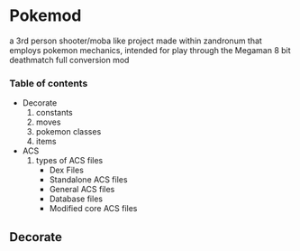 # Pokemod
a 3rd person shooter/moba like project made within zandronum that employs pokemon mechanics, 
intended for play through the Megaman 8 bit deathmatch full conversion mod


### Table of contents
* Decorate
  1. constants
  1. moves
  1. pokemon classes
  1. items
* ACS
  1. types of ACS files
      * Dex Files
      * Standalone ACS files
      * General ACS files
      * Database files
      * Modified core ACS files
      
      
      
## Decorate

